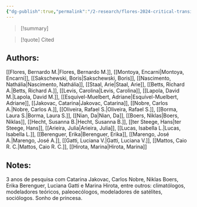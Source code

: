 ```yaml
---
{"dg-publish":true,"permalink":"/2-research/flores-2024-critical-transitions-in-the-amazon-forest-system/"}
---
```




>[!summary] 

>[!quote] Cited
## Authors:
[[Flores, Bernardo M.\|Flores, Bernardo M.]], [[Montoya, Encarni\|Montoya, Encarni]], [[Sakschewski, Boris\|Sakschewski, Boris]], [[Nascimento, Nathália\|Nascimento, Nathália]], [[Staal, Arie\|Staal, Arie]], [[Betts, Richard A.\|Betts, Richard A.]], [[Levis, Carolina\|Levis, Carolina]], [[Lapola, David M.\|Lapola, David M.]], [[Esquível-Muelbert, Adriane\|Esquível-Muelbert, Adriane]], [[Jakovac, Catarina\|Jakovac, Catarina]], [[Nobre, Carlos A.\|Nobre, Carlos A.]], [[Oliveira, Rafael S.\|Oliveira, Rafael S.]], [[Borma, Laura S.\|Borma, Laura S.]], [[Nian, Da\|Nian, Da]], [[Boers, Niklas\|Boers, Niklas]], [[Hecht, Susanna B.\|Hecht, Susanna B.]], [[ter Steege, Hans\|ter Steege, Hans]], [[Arieira, Julia\|Arieira, Julia]], [[Lucas, Isabella L.\|Lucas, Isabella L.]], [[Berenguer, Erika\|Berenguer, Erika]], [[Marengo, José A.\|Marengo, José A.]], [[Gatti, Luciana V.\|Gatti, Luciana V.]], [[Mattos, Caio R. C.\|Mattos, Caio R. C.]], [[Hirota, Marina\|Hirota, Marina]]

## Notes:
3 anos de pesquisa com Catarina Jakovac, Carlos Nobre, Niklas Boers, Erika Berenguer, Luciana Gatti e Marina Hirota, entre outros: climatólogos, modeladores teóricos, paleoecólogos, modeladores de satélites, sociólogos. Sonho de princesa.

